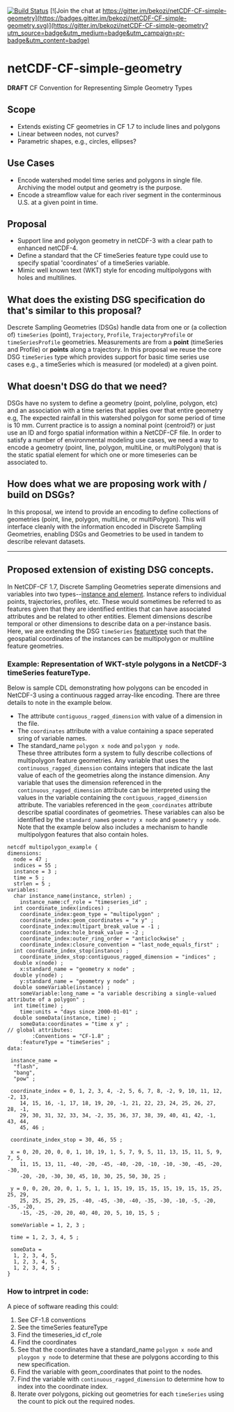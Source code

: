 [![Build Status](https://travis-ci.org/bekozi/netCDF-CF-simple-geometry.svg?branch=master)](https://travis-ci.org/bekozi/netCDF-CF-simple-geometry)
[![Join the chat at https://gitter.im/bekozi/netCDF-CF-simple-geometry](https://badges.gitter.im/bekozi/netCDF-CF-simple-geometry.svg)](https://gitter.im/bekozi/netCDF-CF-simple-geometry?utm_source=badge&utm_medium=badge&utm_campaign=pr-badge&utm_content=badge)

# netCDF-CF-simple-geometry

**DRAFT** CF Convention for Representing Simple Geometry Types

## Scope

* Extends existing CF geometries in CF 1.7 to include lines and polygons
* Linear between nodes, not curves?
* Parametric shapes, e.g., circles, ellipses?

## Use Cases

* Encode watershed model time series and polygons in single file. Archiving the model output and geometry is the purpose.
* Encode a streamflow value for each river segment in the conterminous U.S. at a given point in time.

## Proposal

* Support line and polygon geometry in netCDF-3 with a clear path to enhanced netCDF-4. 
* Define a standard that the CF timeSeries feature type could use to specify spatial 'coordinates' of a timeSeries variable.
* Mimic well known text (WKT) style for encoding multipolygons with holes and multilines.

## What does the existing DSG specification do that's similar to this proposal? 
Descrete Sampling Geometries (DSGs) handle data from one or (a collection of) `timeSeries` (point), `Trajectory`, `Profile`, `TrajectoryProfile` or `timeSeriesProfile` geometries. Measurements are from a **point** (timeSeries and Profile) or **points** along a trajectory. In this proposal we reuse the core DSG `timeSeries` type which provides support for basic time series use cases e.g., a timeSeries which is measured (or modeled) at a given point.

## What doesn't DSG do that we need? 
DSGs have no system to define a geometry (point, polyline, polygon, etc) and an association with a time series that applies over that entire geometry e.g, The expected rainfall in this watershed polygon for some period of time is 10 mm. Current practice is to assign a nominal point (centroid?) or just use an ID and forgo spatial information within a NetCDF-CF file. In order to satisfy a number of environmental modeling use cases, we need a way to encode a geometry (point, line, polygon, multiLine, or multiPolygon) that is the static spatial element for which one or more timeseries can be associated to.

## How does what we are proposing work with / build on DSGs?
In this proposal, we intend to provide an encoding to define collections of geometries (point, line, polygon, multiLine, or multiPolygon). This will interface cleanly with the information encoded in Discrete Sampling Geometries, enabling DSGs and Geometries to be used in tandem to describe relevant datasets.

---

## Proposed extension of existing DSG concepts.

In NetCDF-CF 1.7, Discrete Sampling Geometries seperate dimensions and variables into two types--[instance and element](http://cfconventions.org/cf-conventions/cf-conventions.html#_collections_instances_and_elements). Instance refers to individual points, trajectories, profiles, etc. These would sometimes be referred to as features given that they are identified entities that can have associated attributes and be related to other entities. Element dimensions describe temporal or other dimensions to describe data on a per-instance basis. Here, we are extending the DSG `timeSeries` [featuretype](http://cfconventions.org/cf-conventions/cf-conventions.html#_features_and_feature_types) such that the geospatial coordinates of the instances can be multipolygon or multiline feature geometries.

### Example: Representation of WKT-style polygons in a NetCDF-3 timeSeries featureType.

Below is sample CDL demonstrating how polygons can be encoded in NetCDF-3 using a continuous ragged array-like encoding. There are three details to note in the example below.  
- The attribute `contiguous_ragged_dimension` with value of a dimension in the file.  
- The `coordinates` attribute with a value containing a space seperated sring of variable names.
- The standard\_name `polygon x node` and `polygon y node`.  
These three attributes form a system to fully describe collections of multipolygon feature geometries. Any variable that uses the `continuous_ragged_dimension` contains integers that indicate the last value of each of the geometries along the instance dimension. Any variable that uses the dimension referenced in the `continuous_ragged_dimension` attribute can be interpreted using the values in the variable containing the `contiguous_ragged_dimension` attribute. The variables referenced in the `geom_coordinates` attribute describe spatial coordinates of geometries. These variables can also be identified by the `standard_name`s `geometry x node` and `geometry y node`. Note that the example below also includes a mechanism to handle multipolygon features that also contain holes.

```
netcdf multipolygon_example {
dimensions:
  node = 47 ;
  indices = 55 ;
  instance = 3 ;
  time = 5 ;
  strlen = 5 ;
variables:
  char instance_name(instance, strlen) ;
    instance_name:cf_role = "timeseries_id" ;
  int coordinate_index(indices) ;
    coordinate_index:geom_type = "multipolygon" ;
    coordinate_index:geom_coordinates = "x y" ;
    coordinate_index:multipart_break_value = -1 ;
    coordinate_index:hole_break_value = -2 ;
    coordinate_index:outer_ring_order = "anticlockwise" ;
    coordinate_index:closure_convention = "last_node_equals_first" ;
  int coordinate_index_stop(instance) ;
    coordinate_index_stop:contiguous_ragged_dimension = "indices" ;
  double x(node) ;
    x:standard_name = "geometry x node" ;
  double y(node) ;
    y:standard_name = "geometry y node" ;
  double someVariable(instance) ;
    someVariable:long_name = "a variable describing a single-valued attribute of a polygon" ;
  int time(time) ;
    time:units = "days since 2000-01-01" ;
  double someData(instance, time) ;
    someData:coordinates = "time x y" ;
// global attributes:
		:Conventions = "CF-1.8" ;
    :featureType = "timeSeries" ;
data:

 instance_name =
  "flash",
  "bang",
  "pow" ;

 coordinate_index = 0, 1, 2, 3, 4, -2, 5, 6, 7, 8, -2, 9, 10, 11, 12, -2, 13, 
    14, 15, 16, -1, 17, 18, 19, 20, -1, 21, 22, 23, 24, 25, 26, 27, 28, -1, 
    29, 30, 31, 32, 33, 34, -2, 35, 36, 37, 38, 39, 40, 41, 42, -1, 43, 44, 
    45, 46 ;

 coordinate_index_stop = 30, 46, 55 ;

 x = 0, 20, 20, 0, 0, 1, 10, 19, 1, 5, 7, 9, 5, 11, 13, 15, 11, 5, 9, 7, 5, 
    11, 15, 13, 11, -40, -20, -45, -40, -20, -10, -10, -30, -45, -20, -30, 
    -20, -20, -30, 30, 45, 10, 30, 25, 50, 30, 25 ;

 y = 0, 0, 20, 20, 0, 1, 5, 1, 1, 15, 19, 15, 15, 15, 19, 15, 15, 25, 25, 29, 
    25, 25, 25, 29, 25, -40, -45, -30, -40, -35, -30, -10, -5, -20, -35, -20, 
    -15, -25, -20, 20, 40, 40, 20, 5, 10, 15, 5 ;

 someVariable = 1, 2, 3 ;

 time = 1, 2, 3, 4, 5 ;

 someData =
  1, 2, 3, 4, 5,
  1, 2, 3, 4, 5,
  1, 2, 3, 4, 5 ;
}
```

### How to intrpret in code:
 
A piece of software reading this could:  
1) See CF-1.8 conventions  
2) See the timeSeries featureType  
3) Find the timeseries\_id cf\_role  
4) Find the coordinates  
5) See that the coordinates have a standard\_name `polygon x node` and `ploygon y node` to determine that these are polygons according to this new specification.  
6) Find the variable with geom_coordinates that point to the nodes.
7) Find the variable with `continuous_ragged_dimension` to determine how to index into the coordinate index.
7) Iterate over polygons, picking out geometries for each `timeSeries` using the count to pick out the required nodes.  

